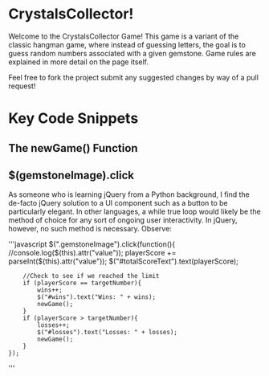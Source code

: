 # CrystalsCollector!
Welcome to the CrystalsCollector Game! This game is a variant of the classic hangman game, where instead of
guessing letters, the goal is to guess random numbers associated with a given gemstone. Game rules are explained 
in more detail on the page itself.

Feel free to fork the project submit any suggested changes by way of a pull request!

# Key Code Snippets

## The newGame() Function

## $(gemstoneImage).click
As someone who is learning jQuery from a Python background, I find the de-facto jQuery solution to a UI component
such as a button to be particularly elegant. In other languages, a while true loop would likely be the method of choice
for any sort of ongoing user interactivity. In jQuery, however, no such method is necessary. Observe: 

'''javascript
$(".gemstoneImage").click(function(){
        //console.log($(this).attr("value"));
        playerScore += parseInt($(this).attr("value"));
        $("#totalScoreText").text(playerScore);

        //Check to see if we reached the limit
        if (playerScore == targetNumber){
            wins++;
            $("#wins").text("Wins: " + wins);
            newGame();
        }
        if (playerScore > targetNumber){
            losses++;
            $("#losses").text("Losses: " + losses);
            newGame();
        }
    });   
'''